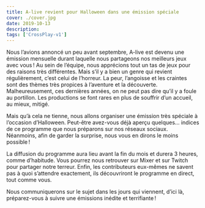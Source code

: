 ```yaml
---
title: A-live revient pour Halloween dans une émission spéciale
cover: ./cover.jpg
date: 2019-10-13
description: 
tags: ['CrossPlay-v1']
---
```

Nous l’avions annoncé un peu avant septembre, A-live est devenu une émission mensuelle durant laquelle nous partageons nos meilleurs jeux avec vous ! Au sein de l’équipe, nous apprécions tout un tas de jeux pour des raisons très différentes. Mais s’il y a bien un genre qui revient régulièrement, c’est celui de l’horreur. La peur, l’angoisse et les craintes sont des thèmes très propices à l’aventure et la découverte. Malheureusement, ces dernières années, on ne peut pas dire qu’il y a foule au portillon. Les productions se font rares en plus de souffrir d’un accueil, au mieux, mitigé. 

Mais qu’à cela ne tienne, nous allons organiser une émission très spéciale à l’occasion d’Halloween. Peut-être avez-vous déjà aperçu quelques… indices de ce programme que nous préparons sur nos réseaux sociaux. Néanmoins, afin de garder la surprise, nous vous en dirons le moins possible !  

La diffusion du programme aura lieu avant la fin du mois et durera 3 heures, comme d’habitude. Vous pourrez nous retrouver sur Mixer et sur Twitch pour partager notre terreur. Enfin, les contributeurs eux-mêmes ne savent pas à quoi s’attendre exactement, ils découvriront le programme en direct, tout comme vous. 

Nous communiquerons sur le sujet dans les jours qui viennent, d’ici là, préparez-vous à suivre une émissions inédite et terrifiante ! 

